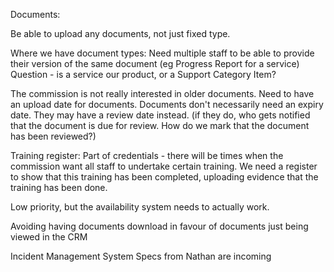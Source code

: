 Documents:

Be able to upload any documents, not just fixed type.

Where we have document types:
Need multiple staff to be able to provide their version of the same document (eg Progress Report for a service)
Question - is a service our product, or a Support Category Item?


The commission is not really interested in older documents.  Need to have an upload date for documents.
Documents don't necessarily need an expiry date.  They may have a review date instead.
(if they do, who gets notified that the document is due for review.  How do we mark that the document has been reviewed?)

Training register:
Part of credentials - there will be times when the commission want all staff to undertake certain training.
We need a register to show that this training has been completed, uploading evidence that the training has been done.



Low priority, but the availability system needs to actually work.

Avoiding having documents download in favour of documents just being viewed in the CRM


Incident Management System Specs from Nathan are incoming